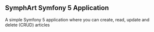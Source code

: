 ## SymphArt Symfony 5 Application
A simple Symfony 5 application where you can create, read, update and delete (CRUD) articles